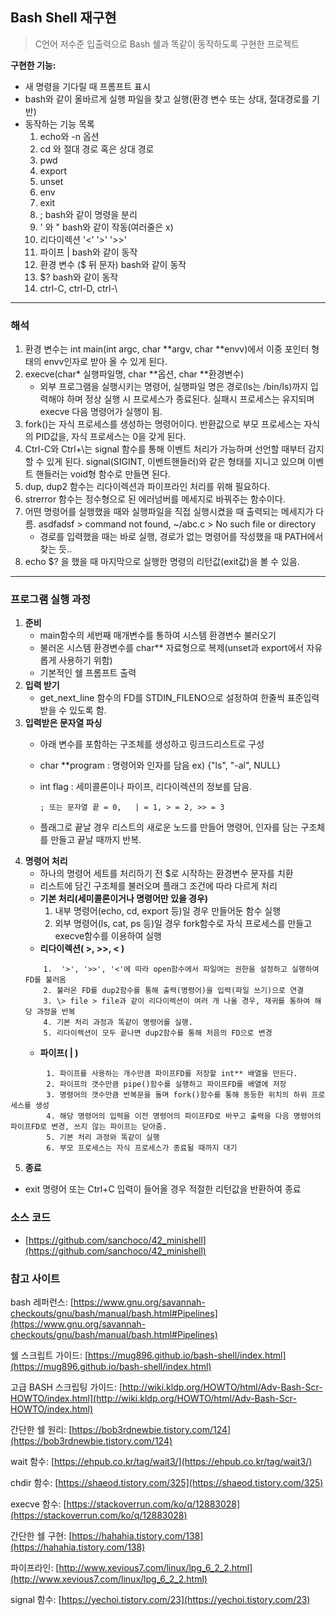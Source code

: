 ## Bash Shell 재구현

> C언어 저수준 입출력으로 Bash 쉘과 똑같이 동작하도록 구현한 프로젝트

**구현한 기능:**

- 새 명령을 기다릴 때 프롬프트 표시
- bash와 같이 올바르게 실행 파일을 찾고 실행(환경 변수 또는 상대, 절대경로를 기반)
- 동작하는 기능 목록
    1. echo와 -n 옵션
    2. cd 와 절대 경로 혹은 상대 경로
    3. pwd
    4. export
    5. unset
    6. env
    7. exit
    8. ; bash와 같이 명령을 분리
    9. ' 와 " bash와 같이 작동(여러줄은 x)
    10. 리다이렉션 '<' '>' '>>'
    11. 파이프 | bash와 같이 동작
    12. 환경 변수 ($ 뒤 문자) bash와 같이 동작
    13. $? bash와 같이 동작
    14. ctrl-C, ctrl-D, ctrl-\ 

---

### 해석

1. 환경 변수는 int main(int argc, char **argv, char **envv)에서 이중 포인터 형태의 envv인자로 받아 올 수 있게 된다.
2. execve(char* 실행파일명, char **옵션, char **환경변수)
    - 외부 프로그램을 실행시키는 명령어, 실행파일 명은 경로(ls는 /bin/ls)까지 입력해야 하며 정상 실행 시 프로세스가 종료된다. 실패시 프로세스는 유지되며 execve 다음 명령어가 실행이 됨.
3. fork()는 자식 프로세스를 생성하는 명령어이다.
반환값으로 부모 프로세스는 자식의 PID값을, 자식 프로세스는 0을 갖게 된다.
4. Ctrl-C와 Ctrl+\는 signal 함수를 통해 이벤트 처리가 가능하며 선언할 때부터 감지할 수 있게 된다. signal(SIGINT, 이벤트핸들러)와 같은 형태를 지니고 있으며 이벤트 핸들러는 void형 함수로 만들면 된다.
5. dup, dup2 함수는 리다이렉션과 파이프라인 처리를 위해 필요하다.
6. strerror 함수는 정수형으로 된 에러넘버를 메세지로 바꿔주는 함수이다.
7. 어떤 명령어를 실행했을 때와 실행파일을 직접 실행시켰을 때 출력되는 메세지가 다름. asdfadsf > command not found, ~/abc.c > No such file or directory
    - 경로를 입력했을 때는 바로 실행, 경로가 없는 명령어를 작성했을 때 PATH에서 찾는 듯..
8. echo $? 을 했을 때 마지막으로 실행한 명령의 리턴값(exit값)을 볼 수 있음.

---

### 프로그램 실행 과정

1. **준비**
    - main함수의 세번째 매개변수를 통하여 시스템 환경변수 불러오기
    - 불러온 시스템 환경변수를 char** 자료형으로 복제(unset과 export에서 자유롭게 사용하기 위함)
    - 기본적인 쉘 프롬프트 출력
2. **입력 받기**
    - get_next_line 함수의 FD를 STDIN_FILENO으로 설정하여 한줄씩 표준입력 받을 수 있도록 함.
3. **입력받은 문자열 파싱**
    - 아래 변수를 포함하는 구조체를 생성하고 링크드리스트로 구성
    - char **program : 명령어와 인자를 담음 ex) {"ls", "-al", NULL}
    - int flag : 세미콜론이나 파이프, 리다이렉션의 정보를 담음.

          ; 또는 문자열 끝 = 0,   | = 1, > = 2, >> = 3

    - 플래그로 끝날 경우 리스트의 새로운 노드를 만들어 명령어, 인자를 담는 구조체를 만들고 끝날 때까지 반복.
4. **명령어 처리**
    - 하나의 명령어 세트를 처리하기 전 $로 시작하는 환경변수 문자를 치환
    - 리스트에 담긴 구조체를 불러오며 플래그 조건에 따라 다르게 처리
    - **기본 처리(세미콜론이거나 명령어만 있을 경우)**
        1. 내부 명령어(echo, cd, export 등)일 경우 만들어둔 함수 실행
        2. 외부 명령어(ls, cat, ps 등)일 경우 fork함수로 자식 프로세스를 만들고 execve함수를 이용하여 실행
    - **리다이렉션( >, >>, < )**
    ```
        1.  '>', '>>', '<'에 따라 open함수에서 파일여는 권한을 설정하고 실행하여 FD를 불러옴
        2. 불러온 FD를 dup2함수를 통해 출력(명령어)을 입력(파일 쓰기)으로 연결
        3. \> file > file과 같이 리다이렉션이 여러 개 나올 경우, 재귀를 통하여 해당 과정을 반복
        4. 기본 처리 과정과 똑같이 명령어를 실행. 
        5. 리다이렉션이 모두 끝나면 dup2함수를 통해 처음의 FD으로 변경 
    ```
    - **파이프( | )**
```
        1. 파이프를 사용하는 개수만큼 파이프FD를 저장할 int** 배열을 만든다.
        2. 파이프의 갯수만큼 pipe()함수를 실행하고 파이프FD를 배열에 저장
        3. 명령어의 갯수만큼 반복문을 돌며 fork()함수를 통해 동등한 위치의 하위 프로세스를 생성
        4. 해당 명령어의 입력을 이전 명령어의 파이프FD로 바꾸고 출력을 다음 명령어의 파이프FD로 변경, 쓰지 않는 파이프는 닫아줌.
        5. 기본 처리 과정와 똑같이 실행
        6. 부모 프로세스는 자식 프로세스가 종료될 때까지 대기
```
5. **종료**
- exit 명령어 또는 Ctrl+C 입력이 들어올 경우 적절한 리턴값을 반환하여 종료

### 소스 코드

- [https://github.com/sanchoco/42_minishell](https://github.com/sanchoco/42_minishell)

### 참고 사이트

bash 레퍼런스: [https://www.gnu.org/savannah-checkouts/gnu/bash/manual/bash.html#Pipelines](https://www.gnu.org/savannah-checkouts/gnu/bash/manual/bash.html#Pipelines)

쉘 스크립트 가이드: [https://mug896.github.io/bash-shell/index.html](https://mug896.github.io/bash-shell/index.html)

고급 BASH 스크립팅 가이드: [http://wiki.kldp.org/HOWTO/html/Adv-Bash-Scr-HOWTO/index.html](http://wiki.kldp.org/HOWTO/html/Adv-Bash-Scr-HOWTO/index.html)

간단한 쉘 원리: [https://bob3rdnewbie.tistory.com/124](https://bob3rdnewbie.tistory.com/124)

wait 함수: [https://ehpub.co.kr/tag/wait3/](https://ehpub.co.kr/tag/wait3/)

chdir 함수: [https://shaeod.tistory.com/325](https://shaeod.tistory.com/325)

execve 함수: [https://stackoverrun.com/ko/q/12883028](https://stackoverrun.com/ko/q/12883028)

간단한 쉘 구현: [https://hahahia.tistory.com/138](https://hahahia.tistory.com/138) 

파이프라인: [http://www.xevious7.com/linux/lpg_6_2_2.html](http://www.xevious7.com/linux/lpg_6_2_2.html)

signal 함수: [https://yechoi.tistory.com/23](https://yechoi.tistory.com/23)
